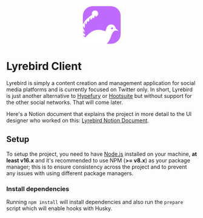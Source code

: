 <div style="text-align: center;">
    <img src="./app/public/lyrebird-logo.svg" width="100" alt="Lyrebird logo" />
</div>

# Lyrebird Client

Lyrebird is simply a content creation and management application for social media platforms and is currently focused on
Twitter only. In short, Lyrebird is just another alternative to [Hypefury](https://hypefury.com) or
[Hootsuite](https://hootsuite.com) but without support for the other social networks. That will come later.

Here's a Notion document that explains the project in more detail to the UI designer who worked on
this: [Lyrebird Notion Document](https://www.notion.so/gyen/Lyrebird-A-Twitter-Content-Management-Software-6808d851058745099b444e52e6aa1471).

## Setup

To setup the project, you need to have [Node.js](https://nodejs.org/en/) installed on your machine, **at least v16.x**
and it's recommended to use NPM (**>= v8.x**) as your package manager; this is to ensure consistency across the project
and to prevent any issues with using different package managers.

### Install dependencies

Running `npm install` will install dependencies and also run the `prepare` script which will enable hooks with Husky.
